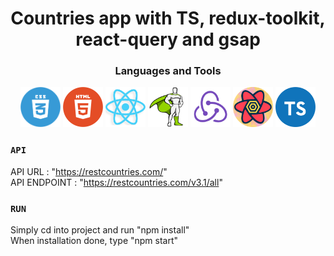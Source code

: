# <h1 align="Center">Countries app with TS, redux-toolkit, react-query and gsap</h1>

<h3 align="Center">Languages and Tools</h3>
<p align="center">
  <img src="./public/css.png" style="height: 4rem">
  <img src="./public/html.png" style="height: 4rem">
  <img src="./public/react.png" style="height: 4rem">
  <img src="./public/gsap.png" style="height: 4rem">
  <img src="./public/redux.png" style="height: 4rem">
  <img src="./public/react-query.png" style="height: 4rem">
  <img src="./public/typescript.png" style="height: 4rem">
</p>


### `API`

API URL : "https://restcountries.com/" </br>
API ENDPOINT : "https://restcountries.com/v3.1/all"

### `RUN`

Simply cd into project and run "npm install" </br>
When installation done, type "npm start"
